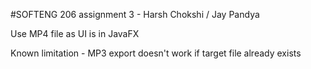 #SOFTENG 206 assignment 3 - Harsh Chokshi / Jay Pandya

Use MP4 file as UI is in JavaFX

Known limitation - MP3 export doesn't work if target file already exists